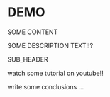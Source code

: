 # DEMO

  SOME CONTENT

SOME DESCRIPTION TEXT!!?

SUB_HEADER

watch some tutorial on youtube!!

write some conclusions ...
